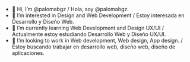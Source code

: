 - 👋 Hi, I’m @palomabgz / Hola, soy @palomabgz.
- 👀 I’m interested in Design and Web Development / Estoy interesada en Desarrollo y Diseño Web.
- 🌱 I’m currently learning Web Development and Design UX/UI / Actualmente estoy estudiando Desarrollo Web y Diseño UX/UI.
- 💞️ I’m looking to work in Web development, Web design, App design. 
/ Estoy buscando trabajar en desarrollo web, diseño web, diseño de aplicaciones.

<!---
palomabgz/palomabgz is a ✨ special ✨ repository because its `README.md` (this file) appears on your GitHub profile.
You can click the Preview link to take a look at your changes.
--->
